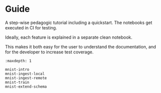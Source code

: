 # Guide

A step-wise pedagogic tutorial including a quickstart. The notebooks get executed in CI for testing.

Ideally, each feature is explained in a separate clean notebook.

This makes it both easy for the user to understand the documentation, and for the developer to increase test coverage.

```{toctree}
:maxdepth: 1

mnist-intro
mnist-ingest-local
mnist-ingest-remote
mnist-train
mnist-extend-schema
```
